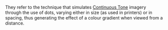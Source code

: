 They refer to the technique that simulates [Continuous Tone](Continuous%20Tone.md) imagery through the use of dots, varying either in size (as used in printers) or in spacing, thus generating the effect of a colour gradient when viewed from a distance.